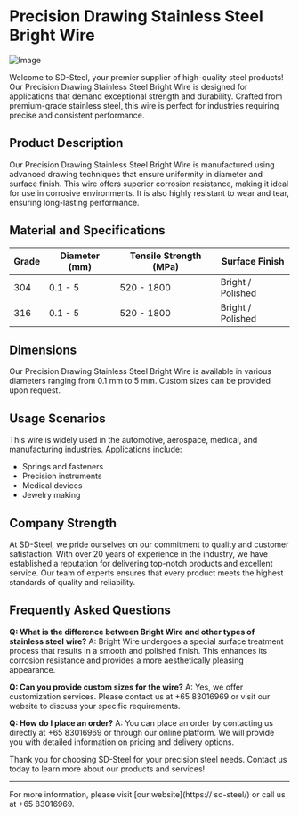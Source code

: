 # Precision Drawing Stainless Steel Bright Wire

![Image](https://github.com/user-attachments/assets/2567258e-e124-4816-932d-1809bd27ef0b)

Welcome to SD-Steel, your premier supplier of high-quality steel products! Our Precision Drawing Stainless Steel Bright Wire is designed for applications that demand exceptional strength and durability. Crafted from premium-grade stainless steel, this wire is perfect for industries requiring precise and consistent performance.

## Product Description

Our Precision Drawing Stainless Steel Bright Wire is manufactured using advanced drawing techniques that ensure uniformity in diameter and surface finish. This wire offers superior corrosion resistance, making it ideal for use in corrosive environments. It is also highly resistant to wear and tear, ensuring long-lasting performance.

## Material and Specifications

| Grade | Diameter (mm) | Tensile Strength (MPa) | Surface Finish |
|-------|---------------|------------------------|----------------|
| 304   | 0.1 - 5       | 520 - 1800             | Bright / Polished |
| 316   | 0.1 - 5       | 520 - 1800             | Bright / Polished |

## Dimensions

Our Precision Drawing Stainless Steel Bright Wire is available in various diameters ranging from 0.1 mm to 5 mm. Custom sizes can be provided upon request.

## Usage Scenarios

This wire is widely used in the automotive, aerospace, medical, and manufacturing industries. Applications include:

- Springs and fasteners
- Precision instruments
- Medical devices
- Jewelry making

## Company Strength

At SD-Steel, we pride ourselves on our commitment to quality and customer satisfaction. With over 20 years of experience in the industry, we have established a reputation for delivering top-notch products and excellent service. Our team of experts ensures that every product meets the highest standards of quality and reliability.

## Frequently Asked Questions

**Q: What is the difference between Bright Wire and other types of stainless steel wire?**
A: Bright Wire undergoes a special surface treatment process that results in a smooth and polished finish. This enhances its corrosion resistance and provides a more aesthetically pleasing appearance.

**Q: Can you provide custom sizes for the wire?**
A: Yes, we offer customization services. Please contact us at +65 83016969 or visit our website to discuss your specific requirements.

**Q: How do I place an order?**
A: You can place an order by contacting us directly at +65 83016969 or through our online platform. We will provide you with detailed information on pricing and delivery options.

Thank you for choosing SD-Steel for your precision steel needs. Contact us today to learn more about our products and services!

---

For more information, please visit [our website](https:// sd-steel/) or call us at +65 83016969.